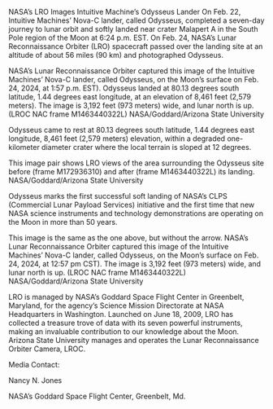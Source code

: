 NASA’s LRO Images Intuitive Machine’s Odysseus Lander 
 On Feb. 22, Intuitive Machines’ Nova-C lander, called Odysseus, completed a seven-day journey to lunar orbit and softly landed near crater Malapert A in the South Pole region of the Moon at 6:24 p.m. EST. On Feb. 24, NASA’s Lunar Reconnaissance Orbiter (LRO) spacecraft passed over the landing site at an altitude of about 56 miles (90 km) and photographed Odysseus.

NASA’s Lunar Reconnaissance Orbiter captured this image of the Intuitive Machines’ Nova-C lander, called Odysseus, on the Moon’s surface on Feb. 24, 2024, at 1:57 p.m. EST). Odysseus landed at 80.13 degrees south latitude, 1.44 degrees east longitude, at an elevation of 8,461 feet (2,579 meters). The image is 3,192 feet (973 meters) wide, and lunar north is up. (LROC NAC frame M1463440322L) NASA/Goddard/Arizona State University

Odysseus came to rest at 80.13 degrees south latitude, 1.44 degrees east longitude, 8,461 feet (2,579 meters) elevation, within a degraded one-kilometer diameter crater where the local terrain is sloped at 12 degrees.

This image pair shows LRO views of the area surrounding the Odysseus site before (frame M172936310) and after (frame M1463440322L) its landing. NASA/Goddard/Arizona State University

Odysseus marks the first successful soft landing of NASA’s CLPS (Commercial Lunar Payload Services) initiative and the first time that new NASA science instruments and technology demonstrations are operating on the Moon in more than 50 years.

This image is the same as the one above, but without the arrow. NASA’s Lunar Reconnaissance Orbiter captured this image of the Intuitive Machines’ Nova-C lander, called Odysseus, on the Moon’s surface on Feb. 24, 2024, at 12:57 pm CST). The image is 3,192 feet (973 meters) wide, and lunar north is up. (LROC NAC frame M1463440322L) NASA/Goddard/Arizona State University

LRO is managed by NASA’s Goddard Space Flight Center in Greenbelt, Maryland, for the agency’s Science Mission Directorate at NASA Headquarters in Washington. Launched on June 18, 2009, LRO has collected a treasure trove of data with its seven powerful instruments, making an invaluable contribution to our knowledge about the Moon. Arizona State University manages and operates the Lunar Reconnaissance Orbiter Camera, LROC.

Media Contact:

Nancy N. Jones

NASA’s Goddard Space Flight Center, Greenbelt, Md.